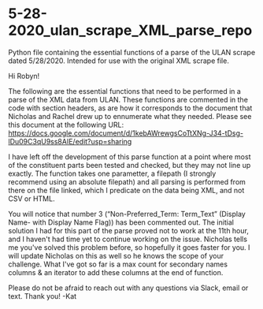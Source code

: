 # 5-28-2020_ulan_scrape_XML_parse_repo
Python file containing the essential functions of a parse of the ULAN scrape dated 5/28/2020. Intended for use with the original XML scrape file. 

Hi Robyn! 

The following are the essential functions that need to be performed in a parse of the XML data from ULAN.
These functions are commented in the code with section headers, as are how it corresponds to the document that
Nicholas and Rachel drew up to ennumerate what they needed. Please see this document at the following URL:
https://docs.google.com/document/d/1kebAWrewgsCoTtXNg-J34-tDsg-lDu09C3qU9ss8AIE/edit?usp=sharing

I have left off the development of this parse function at a point where most of the constituent parts been tested 
and checked, but they may not line up exactly. The function takes one parametter, a filepath (I strongly 
recommend using an absolute filepath) and all parsing is performed from there on the file linked, which I predicate 
on the data being XML, and not CSV or HTML. 

You will notice that number 3 (“Non-Preferred_Term: Term_Text” (Display Name- with Display Name Flag))
has been commented out. The initial solution I had for this part of the parse proved not to work at the 11th hour,
and I haven't had time yet to continue working on the issue. Nicholas tells me you've solved this problem before,
so hopefully it goes faster for you. I will update Nicholas on this as well so he knows the scope of your challenge.
What I've got so far is a max count for secondary names columns & an iterator to add these columns at the end of
function. 

Please do not be afraid to reach out with any questions via Slack, email or text. 
Thank you! 
-Kat
